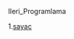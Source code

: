 Ileri_Programlama


1.[sayac](https://github.com/ahmetihsansavas/Ileri_Programlama/blob/master/Empty%20page.html)
